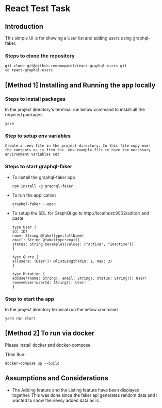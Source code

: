 # React Test Task

## Introduction
This simple UI is for showing a User list and adding users using graphql-faker.

### Steps to clone the repository

```
git clone git@github.com:mmpatel/react-graphql-users.git
cd react-graphql-users

```
## [Method 1] Installing and Running the app locally

### Steps to install packages
In the project directory's terminal run below command to install all the required packages
```
yarn
```
### Step to setup env variables

```
Create a .env file in the project directory. In this file copy over the contents as is from the .env.example file to have the necessary environment variables set
```


### Steps to start graphql-faker

* To install the graphql-faker app
    ```
    npm install -g graphql-faker
    ```
* To run the application
    ```
    graphql-faker --open
    ```
* To setup the SDL for GraphQl go to http://localhost:9002/editor/ and paste

    ```
    type User {
    id: ID!
    name: String @fake(type:fullName)
    email: String @fake(type:email)
    status: String @examples(values: ["Active", "Inactive"])
    }

    type Query {
    allUsers: [User!]! @listLength(min: 1, max: 3)
    }

    type Mutation {
    addUser(name: String!, email: String!, status: String!): User!
    removeUser(userId: String!): User!
    }
    ```
### Step to start the app

In the project directory terminal run the below command
```
yarn run start
```

## [Method 2] To run via docker

Please install docker and docker-compose

Then Run:
```
docker-compose up --build
```
## Assumptions and Considerations

* The Adding feature and the Listing feature have been displayed together. This was done since the faker api generates random data and I wanted to show the newly added data as is.